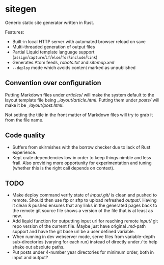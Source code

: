 # sitegen

Generic static site generator written in Rust.

Features:

- Built-in local HTTP server with automated browser reload on save
- Multi-threaded generation of output files 
- Partial Liquid template language support (`assign`/`capture`/`if`/`else`/`for`/`include`/`link`)
- Generates Atom feeds, _robots.txt_ and _sitemap.xml_
- `--deploy` mode which avoids content marked as unpublished

## Convention over configuration

Putting Markdown files under _articles/_ will make the system default to the layout template file being _\_layout/article.html_. Putting them under _posts/_ will make it be _\_layout/post.html_.

Not setting the title in the front matter of Markdown files will try to grab it from the file name.

## Code quality

- Suffers from skirmishes with the borrow checker due to lack of Rust experience.
- Kept crate dependencies low in order to keep things nimble and less frail. Also providing more opportunity for experimentation and tuning (whether this is the right call depends on context).

## TODO

- Make deploy command verify state of _input/.git/_ is clean and pushed to remote. Should then use ftp or sftp to upload refreshed _output/_. Having it clean & pushed ensures that any links in the generated pages back to the remote git source file shows a version of the file that is at least as new.
- Add liquid function for outputting input url for reaching remote _input/_ git repo version of the current file. Maybe just have original _.md_-path support and have the git base url be a user defined variable.
- When running in dev webserver mode, serve files from variable-depth sub-directories (varying for each run) instead of directly under _/_ to help shake out absolute paths.
- Put posts under 4-number year directories for minimum order, both in input and output?
